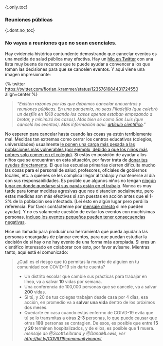 {:.only_toc}
### Reuniones públicas

{:.dont.no_toc}
### No vayas a reuniones que no sean esenciales.

Hay evidencia histórica contundente demostrando que cancelar eventos es una medida de salud pública muy efectiva. Hay un [hilo en Twitter](https://twitter.com/joshmich/status/1235906489921007616) con una lista muy buena de recursos que te puede ayudar a convencer a los que toman las decisiones para que se cancelen eventos. Y aquí viene una imagen impresionante:

{% twitter https://twitter.com/florian_krammer/status/1235761684431724550 align=center %}

> _“Existen razones por las que debemos cancelar encuentros y reuniones públicas. En una pandemia, no seas Filadelfia (que celebró un desfile en 1918 cuando los casos apenas estaban empezando a brotar, y minimizó los casos). Más bien sé como San Luis (que canceló los eventos). Más información aquí: [artículo científico](https://www.pnas.org/content/104/18/7582).”_

No esperen para cancelar hasta cuando las cosas ya estén terriblemente mal. Medidas tan extremas como cerrar los centros educativos (colegios, universidades) usualmente [le ponen una carga más pesada a las poblaciones más vulnerables (por ejemplo, debido a que los niños más pobres solo comen en el colegio)](https://twitter.com/AWhitTwit/status/1236010269605687296). Si estás en posición de ayudar a los niños que se encuentran en esta situación, por favor trata de [donar tus ayudas directamente](https://twitter.com/ClintSmithIII/status/1237004025331167233). El que las escuelas primarias cierren dificulta mucho las cosas para el personal de salud, profesores, oficiales de gobiernos locales, etc. a quienes se les complica llegar al trabajo y mantenerse al día con sus responsabilidades. Es posible que algunos niños no tengan [ningún lugar en donde quedarse si sus papás están en el trabajo](https://twitter.com/AWhitTwit/status/1236010269605687296). Nunca es muy tarde para tomar medidas agresivas que nos distancien socialmente, pero estas medidas son más efectivas si son puestas en acción antes que el 1-2% de la población sea infectada. [Leí ésto en algún lugar pero perdí la referencia. Por favor contáctenme por [mensaje directo](http://twitter.com/figgyjam) si me pueden ayudar]. Y no es solamente cuestión de evitar los eventos con muchísimas personas, [incluso los eventos pequeños pueden tener consecuencias negativas](https://www.bloomberg.com/news/articles/2020-03-06/biogen-employees-test-positive-for-covid-19-after-boston-meeting).

Hice un llamado para producir una herramienta que pueda ayudar a las personas encargadas de planear eventos, para que puedan estudiar la decisión de si hay o no hay evento de una forma más apropiada. Si eres un científico interesado en colaborar con ésto, por favor avísame. Mientras tanto, aquí está el comunicado: 

> ¿Cuál es el riesgo que tú permitas la muerte de alguien en tu comunidad con COVID-19 sin darte cuenta?
>
> - Un distrito escolar que cambie sus prácticas para trabajar en línea, va a salvar __10__ vidas por semana.
> - Una conferencia de 100,000 personas que se cancele, va a salvar __200__ vidas. 
> - Si tú, y 20 de tus colegas trabajan desde casa por 4 días, esa acción, en promedio va a __salvar una vida__ dentro de los próximos dos meses.
>- Quedarte en casa cuando estás enfermo de COIVD-19 evita que tú se lo transmitas a otras __2-3__ personas, lo que puede causar que otras __100__ personas se contagien. De esos, es posible que entre __15 y 20__ terminen hospitalizados, y de ellos, es posible que __1__ muera.
>_mensaje de @ScottLeibrand y @DanaMLewis, ver http://bit.ly/COVID19communityimpact_
